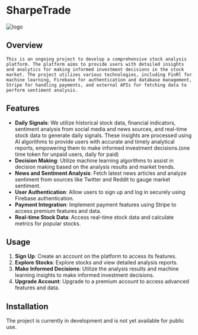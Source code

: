 # SharpeTrade

![logo](./imgs/logoSharp.png)

## Overview

    This is an ongoing project to develop a comprehensive stock analysis platform. The platform aims to provide users with detailed insights and analytics for making informed investment decisions in the stock market. The project utilizes various technologies, including FinRl for machine learning, Firebase for authentication and database management, Stripe for handling payments, and external APIs for fetching data to perform sentiment analysis.

## Features

- **Daily Signals**: We utilize historical stock data, financial indicators, sentiment analysis from social media and news sources, and real-time stock data to generate daily signals. These insights are processed using AI algorithms to provide users with accurate and timely analytical reports, empowering them to make informed investment decisions.(one time token for unpaid users, daily for paid)
- **Decision Making**: Utilize machine learning algorithms to assist in decision making based on the analysis results and market trends.
- **News and Sentiment Analysis**: Fetch latest news articles and analyze sentiment from sources like Twitter and Reddit to gauge market sentiment.
- **User Authentication**: Allow users to sign up and log in securely using Firebase authentication.
- **Payment Integration**: Implement payment features using Stripe to access premium features and data.
- **Real-time Stock Data**: Access real-time stock data and calculate metrics for popular stocks.

## Usage

1. **Sign Up**: Create an account on the platform to access its features.
2. **Explore Stocks**: Explore stocks and view detailed analysis reports.
3. **Make Informed Decisions**: Utilize the analysis results and machine learning insights to make informed investment decisions.
4. **Upgrade Account**: Upgrade to a premium account to access advanced features and data.

## Installation

The project is currently in development and is not yet available for public use.
